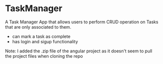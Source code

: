 # TaskManager
A Task Manager App that allows users to perform CRUD operation on Tasks that are only associated to them. 
- can mark a task as complete
- has login and sigup functionality

Note: I added the .zip file of the angular project as it doesn't seem to pull the project files when cloning the repo
